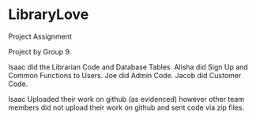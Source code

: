 # LibraryLove
Project Assignment


Project by Group 9. 

Isaac did the Librarian Code and Database Tables.
Alisha did Sign Up and Common Functions to Users.
Joe did Admin Code.
Jacob did Customer Code.

Isaac Uploaded their work on github (as evidenced) however other team members did not upload their work on github and sent code via zip files.
